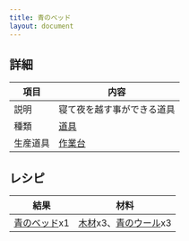```yaml
---
title: 青のベッド
layout: document
---
```

## 詳細

|項目|内容|
|---|---|
|説明|寝て夜を越す事ができる道具|
|種類|[道具](道具)|
|生産道具|[作業台](作業台)|

## レシピ

|結果|材料|
|---|---|
|[青のベッド](青のベッド)x1|[木材](木材)x3、[青のウール](青のウール)x3|
